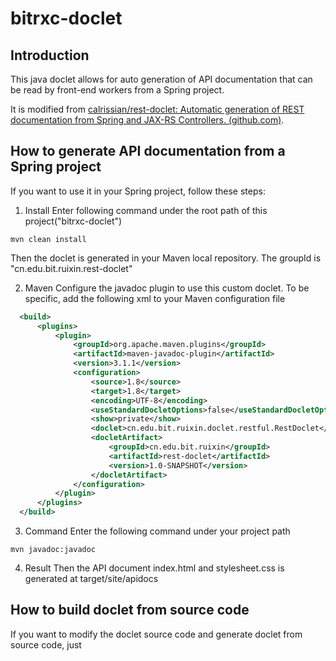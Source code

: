 bitrxc-doclet
===========================

Introduction
------------
This java doclet allows for auto generation of  API documentation that can be read by front-end workers from a Spring project.

It is modified from [calrissian/rest-doclet: Automatic generation of REST documentation from Spring and JAX-RS Controllers. (github.com)](https://github.com/calrissian/rest-doclet).

How to generate API documentation from a Spring project
----------------------------
If you want to use it in your Spring project, follow these steps:

1.  Install
Enter following command under the root path of this project("bitrxc-doclet") 
  ```
  mvn clean install
  ```
Then the doclet is generated in your Maven local repository. The groupId is "cn.edu.bit.ruixin.rest-doclet"

2.  Maven
Configure the javadoc plugin to use this custom doclet. To be specific, add the following xml to your Maven configuration file 
  ```xml
    <build>
        <plugins>
            <plugin>
                <groupId>org.apache.maven.plugins</groupId>
                <artifactId>maven-javadoc-plugin</artifactId>
                <version>3.1.1</version>
                <configuration>
                    <source>1.8</source>
                    <target>1.8</target>
                    <encoding>UTF-8</encoding>
                    <useStandardDocletOptions>false</useStandardDocletOptions>
                    <show>private</show>
                    <doclet>cn.edu.bit.ruixin.doclet.restful.RestDoclet</doclet>
                    <docletArtifact>
                        <groupId>cn.edu.bit.ruixin</groupId>
                        <artifactId>rest-doclet</artifactId>
                        <version>1.0-SNAPSHOT</version>
                    </docletArtifact>
                </configuration>
            </plugin>
        </plugins>
    </build>
  
  ```
3.  Command
Enter the following command under your project path
  ```
  mvn javadoc:javadoc
  ```

4.  Result
    Then the API document index.html and stylesheet.css is generated at target/site/apidocs

How to build doclet from source code
----------------------------

If you want to modify the doclet source code and generate doclet from source code, just
